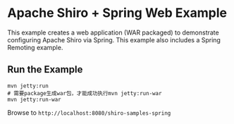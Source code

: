 Apache Shiro + Spring Web Example
=================================

This example creates a web application (WAR packaged) to demonstrate configuring Apache Shiro via Spring.  This example also includes a Spring Remoting example.

Run the Example
---------------

```
mvn jetty:run
# 需要package生成war包，才能成功执行mvn jetty:run-war
mvn jetty:run-war
```

Browse to `http://localhost:8080/shiro-samples-spring`
